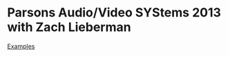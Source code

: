 # Parsons Audio/Video SYStems 2013 with Zach Lieberman

[Examples](https://github.com/ofZach/avsys2012)
